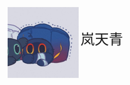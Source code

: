 <p align="center">
  <img align="center" alt="Arasi Avatar" width="160" src="https://github.com/Arasi-Second/Arasi-Second/blob/main/pics/Avatar.jpg?raw=true" />
  <font size="6">岚天青</font>
</p>
